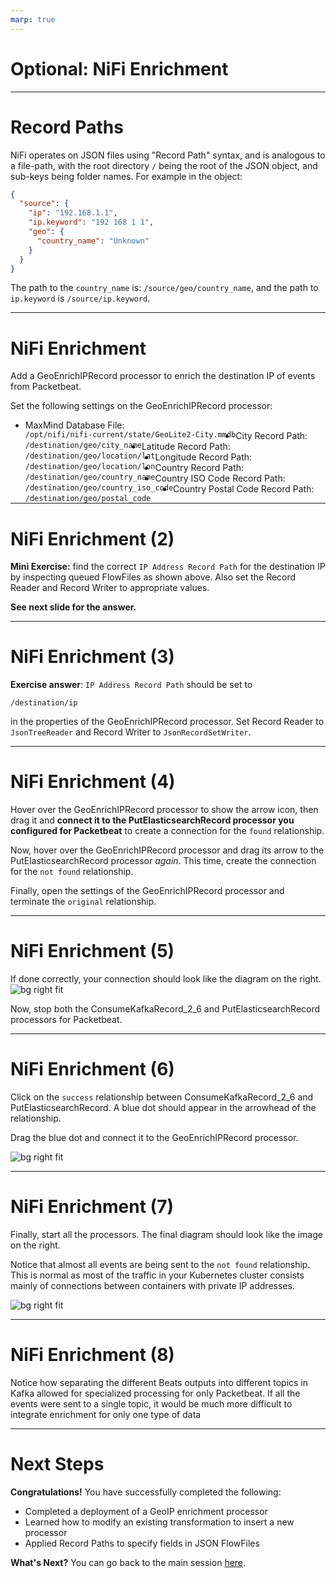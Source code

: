 ```yaml
---
marp: true
---
```

<!-- paginate: true -->

<style>
blockquote {
    font-size: 60%;
    margin-top: auto;
}
</style>

<style>
img[alt~="center"] {
  display: block;
  margin: 0 auto;
}
</style>

# Optional: NiFi Enrichment

---

# Record Paths

NiFi operates on JSON files using "Record Path" syntax, and is analogous to a file-path, with the root directory `/` being the root of the JSON object, and sub-keys being folder names. For example in the object:

```json
{
  "source": {
    "ip": "192.168.1.1",
    "ip.keyword": "192 168 1 1",
    "geo": {
      "country_name": "Unknown"
    }
  }
}
```
The path to the `country_name` is: `/source/geo/country_name`, and the path to `ip.keyword` is `/source/ip.keyword`.

---

# NiFi Enrichment

Add a GeoEnrichIPRecord processor to enrich the destination IP of events from Packetbeat.

Set the following settings on the GeoEnrichIPRecord processor:
- <span style="float: left; padding-right: 10px">MaxMind Database File: </span> <span style="float: left">`/opt/nifi/nifi-current/state/GeoLite2-City.mmdb`</span>
- <span style="float: left; padding-right: 10px">City Record Path: </span><span style="float: left">`/destination/geo/city_name`</span>
- <span style="float: left; padding-right: 10px">Latitude Record Path: </span><span style="float: left">`/destination/geo/location/lat`</span>
- <span style="float: left; padding-right: 10px">Longitude Record Path: </span><span style="float: left">`/destination/geo/location/lon`</span>
- <span style="float: left; padding-right: 10px">Country Record Path: </span><span style="float: left">`/destination/geo/country_name`</span>
- <span style="float: left; padding-right: 10px">Country ISO Code Record Path: </span><span style="float: left">`/destination/geo/country_iso_code`</span>
- <span style="float: left; padding-right: 10px">Country Postal Code Record Path: </span><span style="float: left">`/destination/geo/postal_code`</span>

---

# NiFi Enrichment (2)

**Mini Exercise:** find the correct `IP Address Record Path` for the destination IP by inspecting queued FlowFiles as shown above. Also set the Record Reader and Record Writer to appropriate values.

**See next slide for the answer.**

---

# NiFi Enrichment (3)

**Exercise answer**: `IP Address Record Path` should be set to
```
/destination/ip
```
in the properties of the GeoEnrichIPRecord processor. Set Record Reader to `JsonTreeReader` and Record Writer to `JsonRecordSetWriter`.

---

# NiFi Enrichment (4)

Hover over the GeoEnrichIPRecord processor to show the arrow icon, then drag it and **connect it to the PutElasticsearchRecord processor you configured for Packetbeat** to create a connection for the `found` relationship.

Now, hover over the GeoEnrichIPRecord processor and drag its arrow to the PutElasticsearchRecord processor *again*. This time, create the connection for the `not found` relationship.

Finally, open the settings of the GeoEnrichIPRecord processor and terminate the `original` relationship.

---

# NiFi Enrichment (5)

If done correctly, your connection should look like the diagram on the right.
![bg right fit](images/nifi-enrich.png)

Now, stop both the ConsumeKafkaRecord_2_6 and PutElasticsearchRecord processors for Packetbeat.

---

# NiFi Enrichment (6)

Click on the `success` relationship between ConsumeKafkaRecord_2_6 and PutElasticsearchRecord. A blue dot should appear in the arrowhead of the relationship. 

Drag the blue dot and connect it to the GeoEnrichIPRecord processor.

![bg right fit](images/nifi-enrich-insert.png)

---

# NiFi Enrichment (7)

Finally, start all the processors. The final diagram should look like the image on the right.

Notice that almost all events are being sent to the `not found` relationship. This is normal as most of the traffic in your Kubernetes cluster consists mainly of connections between containers with private IP addresses.

![bg right fit](images/nifi-enrich-final.png)

---

# NiFi Enrichment (8)

Notice how separating the different Beats outputs into different topics in Kafka allowed for specialized processing for only Packetbeat. If all the events were sent to a single topic, it would be much more difficult to integrate enrichment for only one type of data

---

# Next Steps

**Congratulations!**
You have successfully completed the following:
- Completed a deployment of a GeoIP enrichment processor
- Learned how to modify an existing transformation to insert a new processor
- Applied Record Paths to specify fields in JSON FlowFiles

**What's Next?**
You can go back to the main session [here](https://hautonjt.github.io/pipeline2.pdf#page=27).